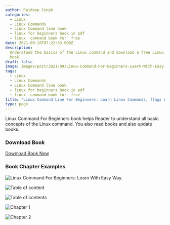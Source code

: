 ```yaml
---
author: Rajdeep Singh
categories:
  - Linux
  - Linux Commands
  - Linux Command line book
  - linux for beginners book in pdf
  - linux  command book for  free
date: 2021-09-18T07:22:53.000Z
description:
  Understand the basics of the Linux command and download a free Linux pdf
  book.
draft: false
image: images/post/2021/09/Linux-Command-For-Beginners-Learn-With-Easy-Way.png
tags:
  - Linux
  - Linux Commands
  - Linux Command line book
  - linux for beginners book in pdf
  - linux  command book for  free
title: "Linux Command Line For Beginners: Learn Linux Commands, flags With Easy Way by Rajdeep Singh"
type: page
---
```


Linux Command For Beginners book helps Reader to understand all basic concepts
of the Linux command. You also read books and also update books.

### Download Book

<a target="_blank" href="/images/Linux Command For Beginners_ Learn With Easy Way.pdf" download>
Download Book Now </a>

### Book Chapter Examples

![Linux Command For Beginners: Learn With Easy Way.](/images/post/2021/09/linux-book.png "Linux Command For Beginners: Learn With Easy Way. ")

![Table of content](/images/post/2021/09/linux-book-2.png "Linux Command For Beginners: Learn With Easy Way Book Table contents. ")

![Table of contents](/images/post/2021/09/linux-book-3.png "Linux Command For Beginners: Learn With Easy Way Book Table contents. ")

![Chapter 1](/images/post/2021/09/linux-book-4.png "Linux Command For Beginners: Learn With Easy Way Book Chapter 1 ")

![Chapter 2](/images/post/2021/09/linux-book-5.png "Linux Command For Beginners: Learn With Easy Way Book Chapter 2 ")
